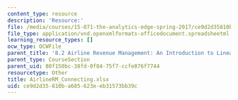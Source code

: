 ```yaml
---
content_type: resource
description: 'Resource:'
file: /media/courses/15-071-the-analytics-edge-spring-2017/ce9d2d35810ba685623eeb31573bb39c_AirlineRM_Connecting.xlsx
file_type: application/vnd.openxmlformats-officedocument.spreadsheetml.sheet
learning_resource_types: []
ocw_type: OCWFile
parent_title: '8.2 Airline Revenue Management: An Introduction to Linear Optimization '
parent_type: CourseSection
parent_uid: 80f150bc-38fd-0f84-75f7-ccfe876f7744
resourcetype: Other
title: AirlineRM_Connecting.xlsx
uid: ce9d2d35-810b-a685-623e-eb31573bb39c
---
```


